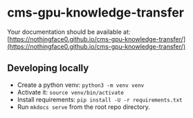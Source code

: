# cms-gpu-knowledge-transfer

Your documentation should be available at: [https://nothingface0.github.io/cms-gpu-knowledge-transfer/](https://nothingface0.github.io/cms-gpu-knowledge-transfer/)

## Developing locally

- Create a python venv: `python3 -m venv venv`
- Activate it: `source venv/bin/activate`
- Install requirements: `pip install -U -r requirements.txt`
- Run `mkdocs serve` from the root repo directory.
